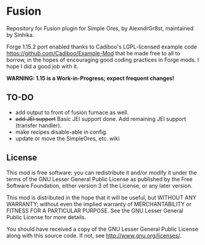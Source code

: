 # Fusion

Repository for Fusion plugin for Simple Ores, by AlexndrGr8st, maintained by Sinhika.

Forge 1.15.2 port enabled thanks to Cadiboo's LGPL-licensed example code https://github.com/Cadiboo/Example-Mod that he made free to all to borrow, in the hopes of encouraging good coding practices in Forge mods. I hope I did a good job with it.

**WARNING: 1.15 is a Work-in-Progress; expect frequent changes!**

TO-DO
-----
* add output to front of fusion furnace as well.
* <s>add JEI support</s>  Basic JEI support done. Add remaining JEI support (transfer handler).
* make recipes disable-able in config.
* update or move the SimpleOres, etc. wiki

License
-------

This mod is free software: you can redistribute it and/or modify it under the
terms of the GNU Lesser General Public License as published by the Free
Software Foundation, either version 3 of the License, or any later version.

This mod is distributed in the hope that it will be useful, but WITHOUT ANY
WARRANTY; without even the implied warranty of MERCHANTABILITY or FITNESS FOR A
PARTICULAR PURPOSE.  See the GNU Lesser General Public License for more
details.

You should have received a copy of the GNU Lesser General Public License along
with this source code.  If not, see <http://www.gnu.org/licenses/>.
